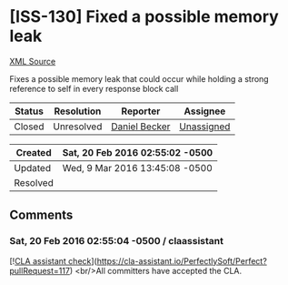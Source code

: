# [ISS-130] Fixed a possible memory leak

[XML Source](../xml/ISS-130.xml)
<p><p>Fixes a possible memory leak that could occur while holding a strong reference to self in every response block call</p></p>





Status|Resolution|Reporter|Assignee
------|----------|--------|--------
Closed|Unresolved|[Daniel Becker](dabeck)|[Unassigned]($-1)





Created|Sat, 20 Feb 2016 02:55:02 -0500
-------|--------------
Updated|Wed, 9 Mar 2016 13:45:08 -0500
Resolved|


## Comments




### Sat, 20 Feb 2016 02:55:04 -0500 / claassistant 

<p><p>[!<a href="https://cla-assistant.io/pull/badge/signed" class="external-link" rel="nofollow">CLA assistant check</a>](<a href="https://cla-assistant.io/PerfectlySoft/Perfect?pullRequest=117" class="external-link" rel="nofollow">https://cla-assistant.io/PerfectlySoft/Perfect?pullRequest=117</a>) &lt;br/&gt;All committers have accepted the CLA.</p></p>


